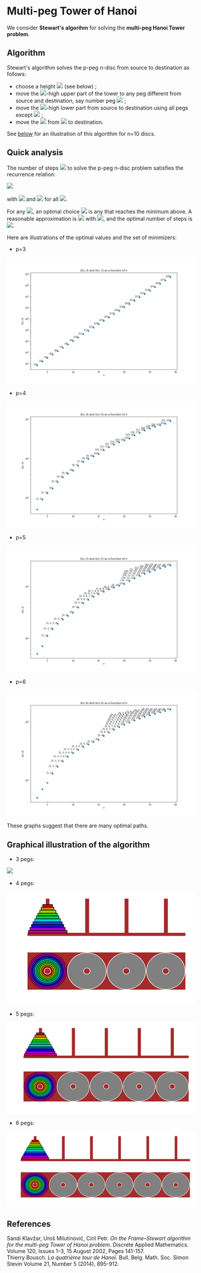 # Multi-peg Tower of Hanoi

We consider **Stewart's algorihm** for solving the **multi-peg Hanoi Tower problem**.

## Algorithm

Stewart's algorithm solves the p-peg n-disc from source to destination as follows:

- choose a height <img src="https://latex.codecogs.com/svg.latex?h\in\left\{1,\dots,n-1\right\}"/> (see below) ;
- move the <img src="https://latex.codecogs.com/svg.latex?(n-h)"/>-high upper part of the tower to any peg different from source and destination, say number peg <img src="https://latex.codecogs.com/svg.latex?i"/> ;
- move the <img src="https://latex.codecogs.com/svg.latex?h"/>-high lower part from source to destination using all pegs except <img src="https://latex.codecogs.com/svg.latex?i"/> ;
- move the <img src="https://latex.codecogs.com/svg.latex?(n-h)"/> from <img src="https://latex.codecogs.com/svg.latex?i"/> to destination.

See [below](#anim) for an illustration of this algorithm for n=10 discs.

## Quick analysis

The number of steps <img src="https://latex.codecogs.com/svg.latex?S(n,p)"/> to solve the p-peg n-disc problem satisfies the recurrence relation:

<img src="https://latex.codecogs.com/svg.latex?\forall{}p\ge{}3,{}\forall{}n,{}S(n,p)=\min_{1\le{}h\le{}n-1}2S(n-h,p)+S(h,p-1),"/>

with <img src="https://latex.codecogs.com/svg.latex?S(1,2)=1"/> and <img src="https://latex.codecogs.com/svg.latex?S(n,2)=\infty"/> for all <img src="https://latex.codecogs.com/svg.latex?n\ge{}2"/>.

For any <img src="https://latex.codecogs.com/svg.latex?(n,p)"/>, an optimal choice <img src="https://latex.codecogs.com/svg.latex?h(n,p)"/> is any that reaches the minimum above. 
A reasonable approximation is <img src="https://latex.codecogs.com/svg.latex?\hat{h}(n,p)=n^r"/> with <img src="https://latex.codecogs.com/svg.latex?r=\frac{p-4}{p-3}"/>, and the optimal number of steps is <img src="https://latex.codecogs.com/svg.latex?O\left(2^{n^r+o(n^r)}\right)"/>.

Here are illustrations of the optimal values and the set of minimizers:

- p=3

![](S_h_3.png)

- p=4

![](S_h_4.png)

- p=5

![](S_h_5.png)

- p=6

![](S_h_6.png)

These graphs suggest that there are many optimal paths.


## Graphical illustration of the algorithm <a name="anim"></a>

- 3 pegs:

![](10_3.gif)

- 4 pegs:

![](10_4.gif)

- 5 pegs:

![](10_5.gif)

- 6 pegs:

![](10_6.gif)

## References

Sandi Klavžar, Uroš Milutinović, Ciril Petr. *On the Frame–Stewart algorithm for the multi-peg Tower of Hanoi problem.* Discrete Applied Mathematics. Volume 120, Issues 1–3, 15 August 2002, Pages 141-157.<br>
Thierry Bousch. *La quatrième tour de Hanoï.* Bull. Belg. Math. Soc. Simon Stevin Volume 21, Number 5 (2014), 895-912.<br>
